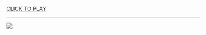 
<a href="https://premium76.site?title=formula_1_games_unblocked&ref=13M">CLICK TO PLAY</a></h3>
<hr>

<a href="https://premium76.site?title=formula_1_games_unblocked&ref=13M"><img src="https://clearcache.store/games.png"></a>


